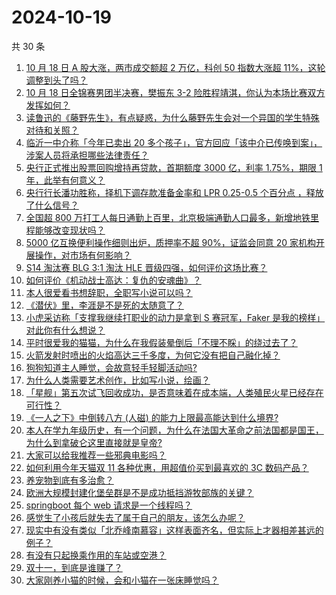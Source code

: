 # 2024-10-19

共 30 条

<!-- BEGIN ZHIHUVIDEO -->
<!-- 最后更新时间 Sat Oct 19 2024 00:08:43 GMT+0800 (China Standard Time) -->
1. [10 月 18 日 A 股大涨，两市成交额超 2 万亿，科创 50 指数大涨超 11%，这轮调整到头了吗？](https://www.zhihu.com/question/1235750246)
1. [10 月 18 日全锦赛男团半决赛，樊振东 3-2 险胜程靖淇，你认为本场比赛双方发挥如何？](https://www.zhihu.com/question/1285583131)
1. [读鲁迅的《藤野先生》，有点疑惑，为什么藤野先生会对一个异国的学生特殊对待和关照？](https://www.zhihu.com/question/625668015)
1. [临沂一中介称「今年已卖出 20 多个孩子」，官方回应「该中介已传唤到案」，涉案人员将承担哪些法律责任？](https://www.zhihu.com/question/1259014200)
1. [央行正式推出股票回购增持再贷款，首期额度 3000 亿，利率 1.75%，期限 1 年，此举有何意义？](https://www.zhihu.com/question/1243484323)
1. [央行行长潘功胜称，择机下调存款准备金率和 LPR 0.25-0.5 个百分点 ，释放了什么信号？](https://www.zhihu.com/question/1243038453)
1. [全国超 800 万打工人每日通勤上百里，北京极端通勤人口最多，新增地铁里程能够改变现状吗？](https://www.zhihu.com/question/1156862677)
1. [5000 亿互换便利操作细则出炉，质押率不超 90%，证监会同意 20 家机构开展操作，对市场有何影响？](https://www.zhihu.com/question/1268646198)
1. [S14 淘汰赛 BLG 3:1 淘汰 HLE 晋级四强，如何评价这场比赛？](https://www.zhihu.com/question/1289984189)
1. [如何评价《机动战士高达：复仇的安魂曲》？](https://www.zhihu.com/question/1245640395)
1. [本人很爱看书想辞职，全职写小说可以吗？](https://www.zhihu.com/question/666596698)
1. [《潜伏》里，李涯是不是死的太随意了？](https://www.zhihu.com/question/651830670)
1. [小虎采访称「支撑我继续打职业的动力是拿到 S 赛冠军，Faker 是我的榜样」对此你有什么想说？](https://www.zhihu.com/question/1262379500)
1. [平时很爱我的猫猫，为什么在我假装晕倒后「不理不睬」的绕过去了？](https://www.zhihu.com/question/667976595)
1. [火箭发射时喷出的火焰高达三千多度，为何它没有把自己融化掉？](https://www.zhihu.com/question/638955635)
1. [狗狗知道主人睡觉，会故意轻手轻脚活动吗?](https://www.zhihu.com/question/350491086)
1. [为什么人类需要艺术创作，比如写小说，绘画？](https://www.zhihu.com/question/812573019)
1. [「星舰」第五次试飞回收成功，是否意味着在成本端，人类殖民火星已经存在可行性？](https://www.zhihu.com/question/861667343)
1. [《一人之下》中倒转八方 (人磁) 的能力上限最高能达到什么境界?](https://www.zhihu.com/question/623921570)
1. [本人在学九年级历史，有一个问题，为什么在法国大革命之前法国都是国王，为什么到拿破仑这里直接就是皇帝?](https://www.zhihu.com/question/1086097199)
1. [大家可以给我推荐一些邪典电影吗？](https://www.zhihu.com/question/658307653)
1. [如何利用今年天猫双 11 各种优惠，用超值价买到最喜欢的 3C 数码产品？](https://www.zhihu.com/question/1170322581)
1. [养宠物到底有多治愈？](https://www.zhihu.com/question/657319736)
1. [欧洲大规模封建化堡垒群是不是成功抵挡游牧部族的关键？](https://www.zhihu.com/question/514623346)
1. [springboot 每个 web 请求是一个线程吗？](https://www.zhihu.com/question/314356750)
1. [感觉生了小孩后就失去了属于自己的朋友，该怎么办呢？](https://www.zhihu.com/question/869618032)
1. [现实中有没有类似「北乔峰南慕容」这样表面齐名，但实际上才器相差甚远的例子？](https://www.zhihu.com/question/27738577)
1. [有没有只起换乘作用的车站或空港？](https://www.zhihu.com/question/902542306)
1. [双十一，到底是谁赚了？](https://www.zhihu.com/question/1186144566)
1. [大家刚养小猫的时候，会和小猫在一张床睡觉吗？](https://www.zhihu.com/question/668088101)
<!-- END ZHIHUVIDEO -->

